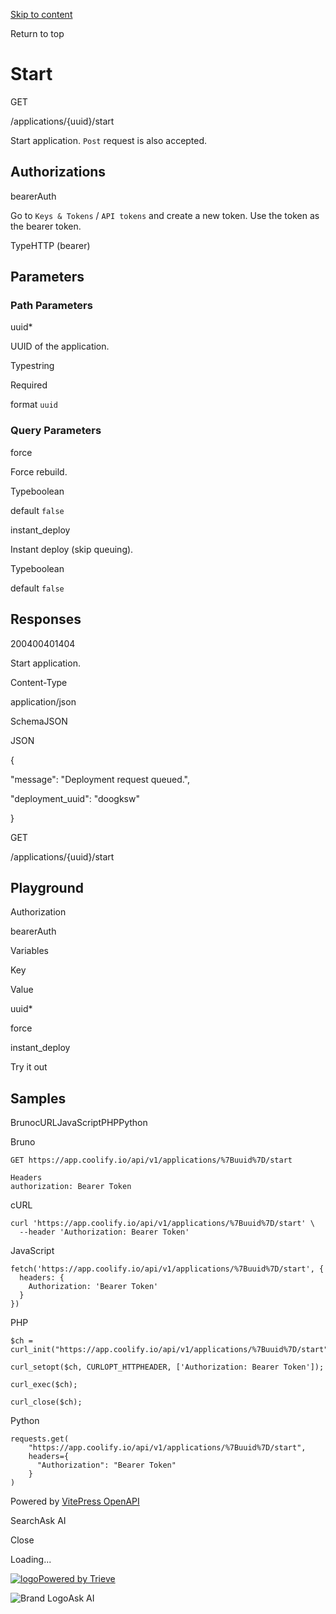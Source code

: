 [Skip to content](https://coolify.io/docs/api-reference/api/operations/start-application-by-uuid#VPContent)

Return to top

# Start [​](https://coolify.io/docs/api-reference/api/operations/start-application-by-uuid\#start)

GET

/applications/{uuid}/start

Start application. `Post` request is also accepted.

## Authorizations [​](https://coolify.io/docs/api-reference/api/operations/start-application-by-uuid\#authorizations)

bearerAuth

Go to `Keys & Tokens` / `API tokens` and create a new token. Use the token as the bearer token.

TypeHTTP (bearer)

## Parameters [​](https://coolify.io/docs/api-reference/api/operations/start-application-by-uuid\#parameters)

### Path Parameters

uuid\*

UUID of the application.

Typestring

Required

format `uuid`

### Query Parameters

force

Force rebuild.

Typeboolean

default `false`

instant\_deploy

Instant deploy (skip queuing).

Typeboolean

default `false`

## Responses [​](https://coolify.io/docs/api-reference/api/operations/start-application-by-uuid\#responses)

200400401404

Start application.

Content-Type

application/json

SchemaJSON

JSON

{

"message": "Deployment request queued.",

"deployment\_uuid": "doogksw"

}

GET

/applications/{uuid}/start

## Playground [​](https://coolify.io/docs/api-reference/api/operations/start-application-by-uuid\#playground)

Authorization

bearerAuth

Variables

Key

Value

uuid\*

force

instant\_deploy

Try it out

## Samples [​](https://coolify.io/docs/api-reference/api/operations/start-application-by-uuid\#samples)

BrunocURLJavaScriptPHPPython

Bruno

```
GET https://app.coolify.io/api/v1/applications/%7Buuid%7D/start

Headers
authorization: Bearer Token

```

cURL

```
curl 'https://app.coolify.io/api/v1/applications/%7Buuid%7D/start' \
  --header 'Authorization: Bearer Token'
```

JavaScript

```
fetch('https://app.coolify.io/api/v1/applications/%7Buuid%7D/start', {
  headers: {
    Authorization: 'Bearer Token'
  }
})
```

PHP

```
$ch = curl_init("https://app.coolify.io/api/v1/applications/%7Buuid%7D/start");

curl_setopt($ch, CURLOPT_HTTPHEADER, ['Authorization: Bearer Token']);

curl_exec($ch);

curl_close($ch);
```

Python

```
requests.get(
    "https://app.coolify.io/api/v1/applications/%7Buuid%7D/start",
    headers={
      "Authorization": "Bearer Token"
    }
)
```

Powered by [VitePress OpenAPI](https://github.com/enzonotario/vitepress-openapi)

SearchAsk AI

Close

Loading...

[![logo](https://cdn.trieve.ai/favicon.ico)Powered by Trieve](https://trieve.ai/)

![Brand Logo](https://coolify.io/docs/coolify-logo-transparent.png)Ask AI